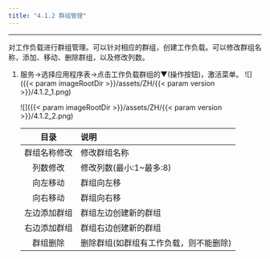 ```yaml
---
title: "4.1.2 群组管理"
---
```


---
对工作负载进行群组管理。可以针对相应的群组，创建工作负载。可以修改群组名称，添加、移动、删除群组，以及修改列数。

1. 服务→选择应用程序表→点击工作负载群组的▼(操作按钮)，激活菜单。
    ![]({{< param imageRootDir >}}/assets/ZH/{{< param version >}}/4.1.2_1.png)
    
    ![]({{< param imageRootDir >}}/assets/ZH/{{< param version >}}/4.1.2_2.png)
    
    | **目录** | **说明** |
    | :---: | :--- |
    | 群组名称修改 | 修改群组名称 |
    | 列数修改 | 修改列数(最小:1~最多:8) |
    | 向左移动 | 群组向左移 |
    | 向右移动 | 群组向右移 |
    | 左边添加群组 | 群组左边创建新的群组 |
    | 右边添加群组 | 群组右边创建新的群组 |
    | 群组删除 | 删除群组(如群组有工作负载，则不能删除) |
